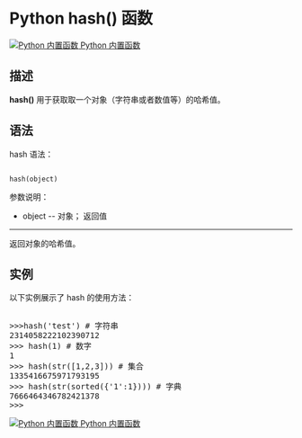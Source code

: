 Python hash() 函数
================

 [![Python 内置函数](../images/up.gif)
 Python 内置函数](python-built-in-functions.html)


  描述
--

 **hash()** 用于获取取一个对象（字符串或者数值等）的哈希值。

 语法
--

 hash 语法：

 
```

hash(object)

```

  参数说明：

  * object -- 对象；
  返回值
---

 返回对象的哈希值。

 实例
--

 以下实例展示了 hash 的使用方法：

  <pre>

>>>hash('test') # 字符串
2314058222102390712
>>> hash(1) # 数字
1
>>> hash(str([1,2,3])) # 集合
1335416675971793195
>>> hash(str(sorted({'1':1}))) # 字典
7666464346782421378
>>>
</pre>

 [![Python 内置函数](../images/up.gif)
 Python 内置函数](python-built-in-functions.html)
